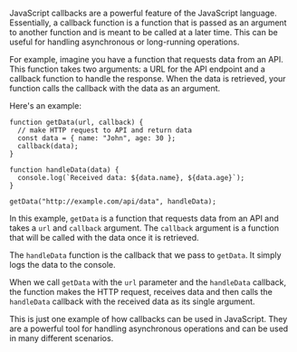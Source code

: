 JavaScript callbacks are a powerful feature of the JavaScript language. Essentially, a callback function is a function that is passed as an argument to another function and is meant to be called at a later time. This can be useful for handling asynchronous or long-running operations.

For example, imagine you have a function that requests data from an API. This function takes two arguments: a URL for the API endpoint and a callback function to handle the response. When the data is retrieved, your function calls the callback with the data as an argument.

Here's an example:

```
function getData(url, callback) {
  // make HTTP request to API and return data
  const data = { name: "John", age: 30 };
  callback(data);
}

function handleData(data) {
  console.log(`Received data: ${data.name}, ${data.age}`);
}

getData("http://example.com/api/data", handleData);
```

In this example, `getData` is a function that requests data from an API and takes a `url` and `callback` argument. The `callback` argument is a function that will be called with the data once it is retrieved. 

The `handleData` function is the callback that we pass to `getData`. It simply logs the data to the console.

When we call `getData` with the `url` parameter and the `handleData` callback, the function makes the HTTP request, receives data and then calls the `handleData` callback with the received data as its single argument.

This is just one example of how callbacks can be used in JavaScript. They are a powerful tool for handling asynchronous operations and can be used in many different scenarios.
